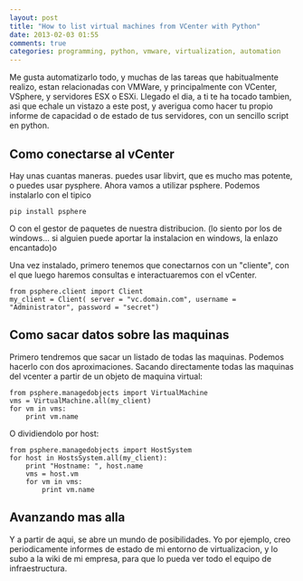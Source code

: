 ```yaml
---
layout: post
title: "How to list virtual machines from VCenter with Python"
date: 2013-02-03 01:55
comments: true
categories: programming, python, vmware, virtualization, automation
---
```


Me gusta automatizarlo todo, y muchas de las tareas que habitualmente realizo, estan relacionadas con VMWare, y principalmente con VCenter, VSphere, y servidores ESX o ESXi.
Llegado el dia, a ti te ha tocado tambien, asi que echale un vistazo a este post, y averigua como hacer tu propio informe de capacidad o de estado de tus servidores, con un
sencillo script en python.

## Como conectarse al vCenter
Hay unas cuantas maneras. puedes usar libvirt, que es mucho mas potente, o puedes usar pysphere. Ahora vamos a utilizar psphere. 
Podemos instalarlo con el tipico 

	pip install psphere

O con el gestor de paquetes de nuestra distribucion. (lo siento por los de windows... si alguien puede aportar la instalacion en windows, la enlazo encantado)o

Una vez instalado, primero tenemos que conectarnos con un "cliente", con el que luego haremos consultas e interactuaremos con el vCenter.


	from psphere.client import Client
	my_client = Client( server = "vc.domain.com", username = "Administrator", password = "secret")

## Como sacar datos sobre las maquinas

Primero tendremos que sacar un listado de todas las maquinas. Podemos hacerlo con dos aproximaciones. Sacando directamente todas las maquinas del vcenter a partir de un objeto de maquina virtual:

	from psphere.managedobjects import VirtualMachine
	vms = VirtualMachine.all(my_client)
	for vm in vms:
	    print vm.name

O dividiendolo por host:

	from psphere.managedobjects import HostSystem  
	for host in HostsSystem.all(my_client):
	    print "Hostname: ", host.name
	    vms = host.vm
	    for vm in vms:
	        print vm.name


## Avanzando mas alla

Y a partir de aqui, se abre un mundo de posibilidades. Yo por ejemplo, creo periodicamente informes de estado de mi entorno de virtualizacion, y lo subo a la wiki de mi empresa, para que lo pueda ver todo el equipo de infraestructura.

